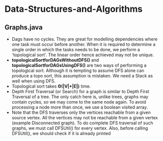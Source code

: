 # Data-Structures-and-Algorithms
## Graphs.java
* Dags have no cycles. They are great for modelling dependencies where one task must occur before another. When it is required to determine a single order in which the tasks needs to be done, we perform a 'topological sort'. The linear order hence achieved may not be unique.
* **topologicalSortforDAGsWithoutDFS()** and **topologicalSortforDAGsUsingDFS()** are two ways of performing a topological sort. Although it is tempting to assume DFS alone can produce a topo sort, this assumption is mistaken. We need a Stack as well when using DFS.
* Topological sort takes **Θ(|V|+|E|)** time.
* Depth First Traversal (or Search) for a graph is similar to Depth First Traversal of a tree. The only catch here is, unlike trees, graphs may contain cycles, so we may come to the same node again. To avoid processing a node more than once, we use a boolean visited array. 
* Note that the DFS traverses only the vertices reachable from a given source vertex. All the vertices may not be reachable from a given vertex (example Disconnected graph). To do complete DFS traversal of such graphs, we must call DFSUtil() for every vertex. Also, before calling DFSUtil(), we should check if it is already printed
